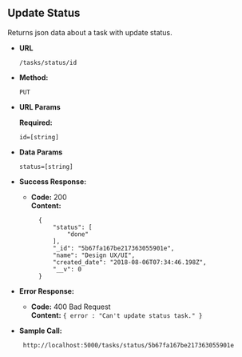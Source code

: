 **Update Status**
----
  Returns json data about a task with update status.

* **URL**
    ```
    /tasks/status/id
    ```

* **Method:**

  `PUT`
  
*  **URL Params**

   **Required:**
 
   `id=[string]`

* **Data Params**

  `status=[string]`

* **Success Response:**

  * **Code:** 200 <br />
    **Content:** 
    ```
      {
          "status": [
              "done"
          ],
          "_id": "5b67fa167be217363055901e",
          "name": "Design UX/UI",
          "created_date": "2018-08-06T07:34:46.198Z",
          "__v": 0
      }
    ```
 
* **Error Response:**

  * **Code:** 400 Bad Request <br />
    **Content:** `{ error : "Can't update status task." }`

* **Sample Call:**

  ```
   http://localhost:5000/tasks/status/5b67fa167be217363055901e
  ```